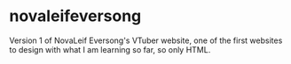 # novaleifeversong
Version 1 of NovaLeif Eversong's VTuber website, one of the first websites to design with what I am learning so far, so only HTML.
